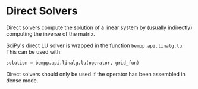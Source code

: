 Direct Solvers
==============

Direct solvers compute the solution of a linear system by (usually indirectly) computing the
inverse of the matrix.

SciPy's direct LU solver is wrapped in the function `bempp.api.linalg.lu`. This can be used with:
```python
solution = bempp.api.linalg.lu(operator, grid_fun)
```

Direct solvers should only be used if the operator has been assembled in dense mode.

